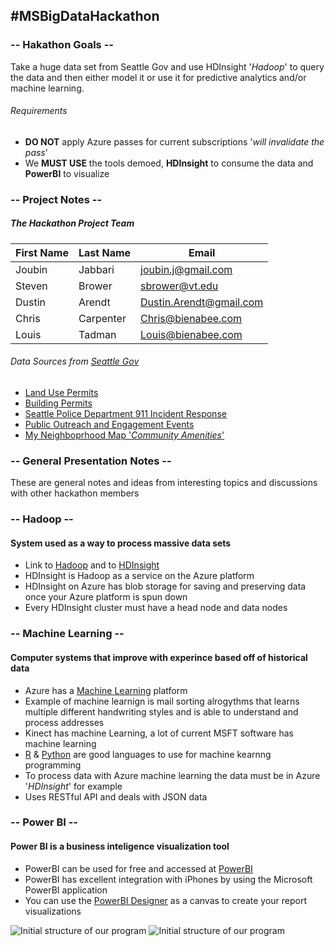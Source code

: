 #MSBigDataHackathon
---

### -- Hakathon Goals --

Take a huge data set from Seattle Gov and use HDInsight  '_Hadoop_' to query the data and then either model it or use it for predictive analytics and/or machine learning. 

###### Requirements
* __DO NOT__ apply Azure passes for current subscriptions '_will invalidate the pass_'
* We __MUST USE__ the tools demoed, __HDInsight__ to consume the data and __PowerBI__ to visualize


### -- Project Notes --

##### The Hackathon Project Team 

| First Name   | Last Name     | Email                     |
| ------------ | ------------- | ------------------------- |
| Joubin       | Jabbari       | <joubin.j@gmail.com>      |
| Steven       | Brower        | <sbrower@vt.edu>          |
| Dustin       | Arendt        | <Dustin.Arendt@gmail.com> |
| Chris        | Carpenter     | <Chris@bienabee.com>      |
| Louis        | Tadman        | <Louis@bienabee.com>      |


###### Data Sources from [Seattle Gov](https://data.seattle.gov/)
* [Land Use Permits](https://data.seattle.gov/Permitting/Land-Use-Permits/uyyd-8gak)
* [Building Permits](https://data.seattle.gov/Permitting/Building-Permits-Current/mags-97de)
* [Seattle Police Department 911 Incident Response](https://data.seattle.gov/Public-Safety/Seattle-Police-Department-911-Incident-Response/3k2p-39jp)
* [Public Outreach and Engagement Events](https://data.seattle.gov/Community/Public-Outreach-and-Engagement-Events/8pec-7ugc)
* [My Neighboprhood Map '_Community Amenities_'](https://data.seattle.gov/Community/My-Neighborhood-Map/82su-5fxf)



### -- General Presentation Notes --

These are general notes and ideas from interesting topics and discussions with other hackathon members


### -- Hadoop --

#### System used as a way to process massive data sets

* Link to [Hadoop](https://hadoop.apache.org/) and to [HDInsight](http://azure.microsoft.com/en-us/services/hdinsight/)
* HDInsight is Hadoop as a service on the Azure platform
* HDInsight on Azure has blob storage for saving and preserving data once your Azure platform is spun down
* Every HDInsight cluster must have a head node and data nodes

### -- Machine Learning --

#### Computer systems that improve with experince based off of historical data

* Azure has a [Machine Learning](http://azure.microsoft.com/en-us/services/machine-learning/) platform
* Example of machine learnign is mail sorting alrogythms that learns multiple different handwriting styles and is able to understand and process addresses
* Kinect has machine Learning, a lot of current MSFT software has machine learning
* [R](http://www.r-project.org/) & [Python](https://www.python.org/) are good languages to use for machine kearnng programming
* To process data with Azure machine learning the data must be in Azure '_HDInsight_' for example
* Uses RESTful API and deals with JSON data

###  -- Power BI --

#### Power BI is a business inteligence visualization tool 

* PowerBI can be used for free and accessed at [PowerBI](http://http://powerbi.microsoft.com/)
* PowerBI has excellent integration with iPhones by using the Microsoft PowerBI application
* You can use the [PowerBI Designer](https://powerbi.microsoft.com/designer) as a canvas to create your report visualizations

![Initial structure of our program](http://i.imgur.com/O5P4hsm.jpg)
![Initial structure of our program](http://i.imgur.com/oVvoUgO.jpg)

